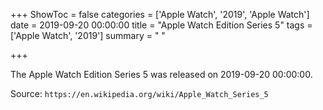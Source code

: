 +++
ShowToc = false
categories = ['Apple Watch', '2019', 'Apple Watch']
date = 2019-09-20 00:00:00
title = "Apple Watch Edition Series 5"
tags = ['Apple Watch', '2019']
summary = " "

+++

The Apple Watch Edition Series 5 was released on 2019-09-20 00:00:00.

Source: `https://en.wikipedia.org/wiki/Apple_Watch_Series_5`


